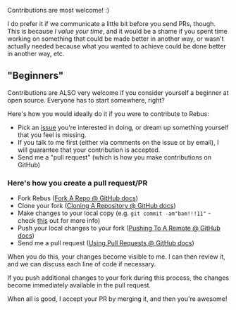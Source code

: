 Contributions are most welcome! :)

I do prefer it if we communicate a little bit before you send PRs, though.
This is because _I value your time_, and it would be a shame if you spent time
working on something that could be made better in another way, or wasn't
actually needed because what you wanted to achieve could be done better in
another way, etc.

## "Beginners"

Contributions are ALSO very welcome if you consider yourself a beginner
at open source. Everyone has to start somewhere, right?

Here's how you would ideally do it if you were to contribute to Rebus:

* Pick an [issue](https://github.com/rebus-org/Rebus/issues) you're interested in doing,
  or dream up something yourself that you feel is missing.
* If you talk to me first (either via comments on the issue or by email), I
  will guarantee that your contribution is accepted.
* Send me a "pull request" (which is how you make contributions on GitHub)

### Here's how you create a pull request/PR

* Fork Rebus ([Fork A Repo @ GitHub docs](https://help.github.com/articles/fork-a-repo/))
* Clone your fork ([Cloning A Repository @ GitHub docs](https://help.github.com/articles/cloning-a-repository/))
* Make changes to your local copy (e.g. `git commit -am"bam!!!11"` - check [this](https://git-scm.com/book/en/v2/Git-Basics-Recording-Changes-to-the-Repository) out for more info)
* Push your local changes to your fork ([Pushing To A Remote @ GitHub docs](https://help.github.com/articles/pushing-to-a-remote/))
* Send me a pull request ([Using Pull Requests @ GitHub docs](https://help.github.com/articles/using-pull-requests/))

When you do this, your changes become visible to me. I can then review it, and we can discuss
each line of code if necessary.

If you push additional changes to your fork during this process,
the changes become immediately available in the pull request.

When all is good, I accept your PR by merging it, and then you're awesome!